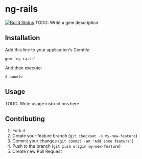 # ng-rails
[![Build Status](https://travis-ci.org/janders223/ng-rails.png?branch=master)](https://travis-ci.org/janders223/ng-rails)
TODO: Write a gem description

## Installation

Add this line to your application's Gemfile:

    gem 'ng-rails'

And then execute:

    $ bundle

## Usage

TODO: Write usage instructions here

## Contributing

1. Fork it
2. Create your feature branch (`git checkout -b my-new-feature`)
3. Commit your changes (`git commit -am 'Add some feature'`)
4. Push to the branch (`git push origin my-new-feature`)
5. Create new Pull Request
